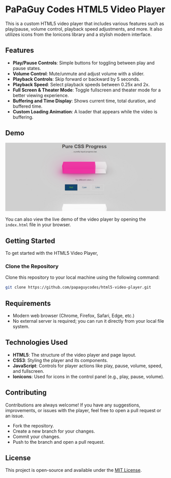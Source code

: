 # PaPaGuy Codes HTML5 Video Player

This is a custom HTML5 video player that includes various features such as play/pause, volume control, playback speed adjustments, and more. It also utilizes icons from the Ionicons library and a stylish modern interface.

## Features
- **Play/Pause Controls**: Simple buttons for toggling between play and pause states.
- **Volume Control**: Mute/unmute and adjust volume with a slider.
- **Playback Controls**: Skip forward or backward by 5 seconds.
- **Playback Speed**: Select playback speeds between 0.25x and 2x.
- **Full Screen & Theater Mode**: Toggle fullscreen and theater mode for a better viewing experience.
- **Buffering and Time Display**: Shows current time, total duration, and buffered time.
- **Custom Loading Animation**: A loader that appears while the video is buffering.

## Demo 

![Project Preview](https://github.com/papaguycodes/pure-css-progress-bar/blob/main/demo/purecss.png)

You can also view the live demo of the video player by opening the `index.html` file in your browser.

## Getting Started

To get started with the HTML5 Video Player,

### Clone the Repository
Clone this repository to your local machine using the following command:
```bash
git clone https://github.com/papaguycodes/html5-video-player.git
```

## Requirements

  - Modern web browser (Chrome, Firefox, Safari, Edge, etc.)
  - No external server is required; you can run it directly from your local file system.

## Technologies Used

   - **HTML5**: The structure of the video player and page layout.
   - **CSS3**: Styling the player and its components.
   - **JavaScript**: Controls for player actions like play, pause, volume, speed, and fullscreen.
   - **Ionicons**: Used for icons in the control panel (e.g., play, pause, volume).

## Contributing

Contributions are always welcome! If you have any suggestions, improvements, or issues with the player, feel free to open a pull request or an issue.

   - Fork the repository.
   - Create a new branch for your changes.
   - Commit your changes.
   - Push to the branch and open a pull request.

## License

This project is open-source and available under the [MIT License](LICENSE).
